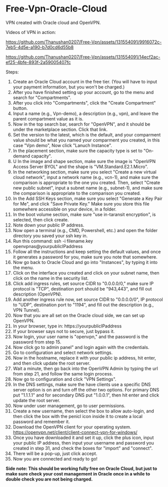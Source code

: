 # Free-Vpn-Oracle-Cloud
VPN created with Oracle cloud and OpenVPN.

Videos of VPN in action:

https://github.com/Thanushan0207/Free-Vpn/assets/131554091/9916072c-7eb5-4d5e-a190-b7d0cd6d55b8

https://github.com/Thanushan0207/Free-Vpn/assets/131554091/14ecf2ac-ef25-4bfe-893f-2a59005407fc

Steps:

1. Create an Oracle Cloud account in the free tier. (You will have to input your payment information, but you won't be charged.)
2. After you have finished setting up your account, go to the menu and search for "Compartments".
3. After you click into "Compartments", click the "Create Compartment" button.
4. Input a name (e.g., Vpn-demo), a description (e.g., vpn), and leave the parent compartment value as it is.
5. Now in the top search bar, search for "OpenVPN", and it should be under the marketplace section. Click that link.
6. Set the version to the latest, which is the default, and your comparment value should be what you named your comparment you created, in this case "Vpn demo", Now click "Lanuch Instance".
7. In the placement section, make sure the capacity type is set to "On-demand capacity".
8. U In the image and shape section, make sure the image is "OpenVPN Access Server BYOL" and the shape is "VM.Standard.E2.1.Micro".
9. In the networking section, make sure you select "Create a new virtual cloud network", input a network name (e.g., vcn-1), and make sure the comparison is appropriate to the one you created. Then, select "Create new public subnet", input a subnet name (e.g., subnet-1), and make sure the comparison is appropriate to the comparison you created.
10. In the Add SSH Keys section, make sure you select "Generate a Key Pair for Me", and click "Save Private Key." Make sure you store this file somewhere accessible on your device, in a folder.
11. In the boot volume section, make sure "use in-taransit encryption", is selected, then click create.
12. Note down your public IP address.
13. Now open a terminal (e.g., CMD, Powershell, etc.) and open the folder directory you saved your ssh key in.
14. Run this command: ssh -i filename.key openvpnas@yourpublicIPaddress
15. Follow all the instructions and keep setting the default values, and once it generates a password for you, make sure you note that somewhere.
16. Now go back to Oracle Cloud and go into "Instances", by typing it into the menu.
17. Click on the interface you created and click on your subnet name, then click on the name in the security list.
18. Click add ingress rules, set source CIDR to "0.0.0.0/0," make sure IP protocol is "TCP", destination port should be "943,443", and fill out description (OpenVPN).
19. Add another ingress rule now, set source CIDR to "0.0.0.0/0", IP protocol to "UDP", destination port to "1194", and fill out the description (e.g., VPN Tunnel).
20. Now that you are all set on the Oracle cloud side, we can set up OpenVPN.
21. In your browser, type in: https://yourpublicIPaddress
22. If your browser says not to secure, just bypass it.
23. Now login, your user name is "openvpn," and the password is the password from step 15.
24. Now click go to admin panel" and login again with the credentials.
25. Go to configuration and select network settings.
26. Now in the hostname, replace it with your public ip address, hit enter, and then click update the root server.
27. Wait a minute, then go back into the OpenVPN Admin by typing the url from step 21, and follow the same login process.
28. Now go to configuration and click "VPN Settings".
29. In the DNS settings, make sure the have clients use a specific DNS server option is on and turn off the other two options. For primary DNS put "1.1.1.1" and for secondary DNS put "1.0.0.1", then hit enter and click update the root server.
30. Now under user management, go to user permissions.
31. Create a new username, then select the box to allow auto-login, and then click the box with the penicl icon inside it to create a local password and remember it.
32. Download the OpenVPN client for your operating system. https://openvpn.net/client/client-connect-vpn-for-windows/
33. Once you have downloaded it and set it up, click the plus icon, input your public IP address, then input your username and password you created in step 31, and check the boxes for "import" and "connect".
34. There will be a pop-up, just click accept.
35. Now you are connected and ready to go!

**Side note: This should be working fully free on Oracle Cloud, but just to make sure check your cost management in Oracle once in a while to double check you are not being charged.**






